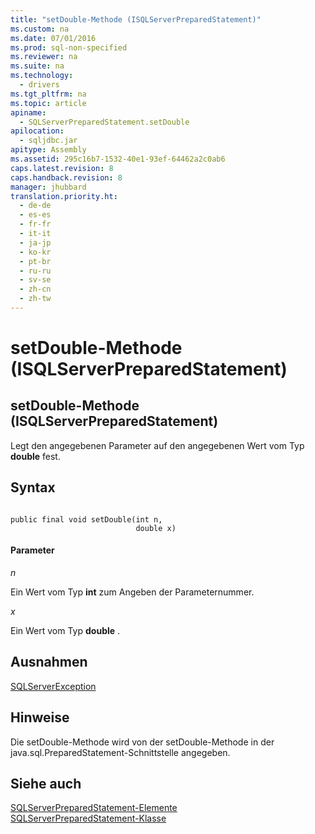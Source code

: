 ```yaml
---
title: "setDouble-Methode (ISQLServerPreparedStatement)"
ms.custom: na
ms.date: 07/01/2016
ms.prod: sql-non-specified
ms.reviewer: na
ms.suite: na
ms.technology: 
  - drivers
ms.tgt_pltfrm: na
ms.topic: article
apiname: 
  - SQLServerPreparedStatement.setDouble
apilocation: 
  - sqljdbc.jar
apitype: Assembly
ms.assetid: 295c16b7-1532-40e1-93ef-64462a2c0ab6
caps.latest.revision: 8
caps.handback.revision: 8
manager: jhubbard
translation.priority.ht: 
  - de-de
  - es-es
  - fr-fr
  - it-it
  - ja-jp
  - ko-kr
  - pt-br
  - ru-ru
  - sv-se
  - zh-cn
  - zh-tw
---
```

# setDouble-Methode (ISQLServerPreparedStatement)
    
## setDouble\-Methode \(ISQLServerPreparedStatement\)  
 Legt den angegebenen Parameter auf den angegebenen Wert vom Typ **double** fest.  
  
## Syntax  
  
```  
  
public final void setDouble(int n,  
                            double x)  
```  
  
#### Parameter  
 *n*  
  
 Ein Wert vom Typ **int** zum Angeben der Parameternummer.  
  
 *x*  
  
 Ein Wert vom Typ **double** .  
  
## Ausnahmen  
 [SQLServerException](../content/SQLServerException-Class.md)  
  
## Hinweise  
 Die setDouble\-Methode wird von der setDouble\-Methode in der java.sql.PreparedStatement\-Schnittstelle angegeben.  
  
## Siehe auch  
 [SQLServerPreparedStatement-Elemente](../content/SQLServerPreparedStatement-Members.md)   
 [SQLServerPreparedStatement-Klasse](../content/SQLServerPreparedStatement-Class.md)  
  
  